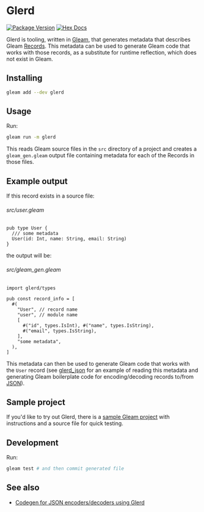 # Glerd

[![Package Version](https://img.shields.io/hexpm/v/glerd)](https://hex.pm/packages/glerd)
[![Hex Docs](https://img.shields.io/badge/hex-docs-ffaff3)](https://hexdocs.pm/glerd/)

Glerd is tooling, written in [Gleam](https://gleam.run/), that generates
metadata that describes Gleam [Records](https://tour.gleam.run/data-types/records/).
This metadata can be used to generate Gleam code that works with those records,
as a substitute for runtime reflection, which does not exist in Gleam.

## Installing

```sh
gleam add --dev glerd
```

## Usage

Run:

```sh
gleam run -m glerd
```

This reads Gleam source files in the `src` directory of a project and creates
a `gleam_gen.gleam` output file containing metadata for each of the Records in
those files.

## Example output

If this record exists in a source file:

###### src/user.gleam

```gleam
pub type User {
  /// some metadata
  User(id: Int, name: String, email: String)
}
```

the output will be:

###### src/gleam_gen.gleam

```gleam
import glerd/types

pub const record_info = [
  #(
    "User", // record name
    "user", // module name
    [
      #("id", types.IsInt), #("name", types.IsString),
      #("email", types.IsString),
    ],
    "some metadata",
  ),
]
```

This metadata can then be used to generate Gleam code that works with the `User`
record (see [glerd_json](https://github.com/darky/glerd-json) for an example of
reading this metadata and generating Gleam boilerplate code for
encoding/decoding records to/from [JSON](https://www.json.org/json-en.html)).

## Sample project

If you'd like to try out Glerd, there is a
[sample Gleam project](https://github.com/jasonprogrammer/glerd_example) with
instructions and a source file for quick testing.

## Development

Run:

```sh
gleam test # and then commit generated file
```

## See also

* [Codegen for JSON encoders/decoders using Glerd](https://github.com/darky/glerd-json)
